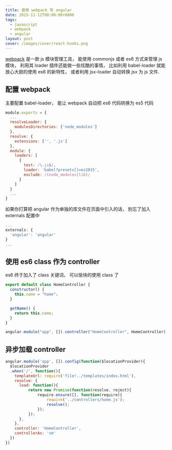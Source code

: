 ```yaml
---
title: 使用 webpack 写 angular
date: 2015-11-12T00:00:00+0800
tags:
  - javascript
  - webpack
  - angular
layout: post
cover: /images/cover/react-hooks.png
---
```


[webpack](https://webpack.github.io) 是一款 js 模块管理工具， 能使用 commonjs 或者 es6 方式来管理 js 模块， 利用其 loader 插件还能做一些炫酷的事情， 比如利用 babel-loader 就能放心大胆的使用 es6 的新特性， 或者利用 jsx-loader 自动转换 jsx 为 js 文件.<!--more-->

## 配置 webpack

主要配置 babel-loader， 能让 webpack 自动把 es6 代码转换为 es5 代码

```javascript
module.exports = {
  ...
  resolveLoader: {
    modulesDirectories: ['node_modules']
  },
  resolve: {
    extensions: ['', '.js']
  },
  module: {
    loaders: [
      {
        test: /\.js$/,
        loader: 'babel?presets[]=es2015',
        exclude: /(node_modules|lib)/
      }
    ]
  }
  ...
}
```

如果你打算把 angular 作为单独的库文件在页面中引入的话， 别忘了加入 externals 配置中

```javascript
...
externals: {
  'angular': 'angular'
}
...
```

## 使用 es6 class 作为 controller

es6 终于加入了 class 关键词， 可以愉快的使用 class 了

```javascript
export default class HomeController {
  constructor() {
    this.name = "home";
  }

  getName() {
    return this.name;
  }
}

angular.module("app", []).controller("HomeController", HomeController);
```

## 异步加载 controller

```javascript
angular.module('app', []).config(function($locationProvider){
  $locationProvider
  .when('/', function(){
    templateUrl: require('file!../templates/index.html'),
    resolve: {
      load: function(){
          return new Promise(function(resolve, reject){
              require.ensure([], function(require){
                  require('../controllers/home.js');
                  resolve();
              });
          });
      },
    },
    controller: 'HomeController',
    controllerAs: 'vm'
  })
})
```
